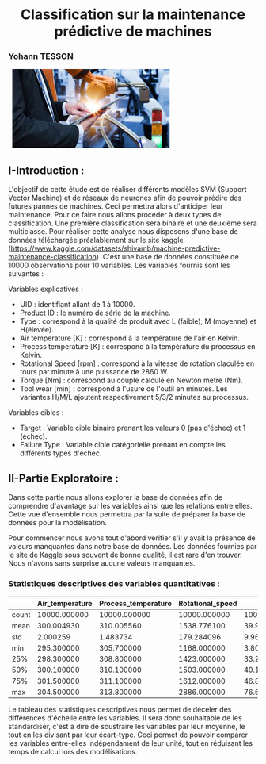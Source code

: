 <center><h1>Classification sur la maintenance prédictive de machines</h1></center>

### Yohann TESSON

&nbsp;
![](images/maintenance.jpeg)

## I-Introduction :

L'objectif de cette étude est de réaliser différents modèles SVM (Support Vector Machine) et de réseaux de neurones afin de pouvoir prédire des futures pannes de machines. Ceci permettra alors d'anticiper leur maintenance. Pour ce faire nous allons procéder à deux types de classification. Une première classification sera binaire et une deuxième sera multiclasse. Pour réaliser cette analyse nous disposons d'une base de données téléchargée préalablement sur le site kaggle (https://www.kaggle.com/datasets/shivamb/machine-predictive-maintenance-classification). C'est une base de données constituée de 10000 observations pour 10 variables. Les variables fournis sont les suivantes :

  Variables explicatives : 
  
  - UID : identifiant allant de 1 à 10000.
  - Product ID : le numéro de série de la machine.
  - Type : correspond à la qualité de produit avec L (faible), M (moyenne) et H(élevée).
  - Air temperature [K] : correspond à la température de l'air en Kelvin.
  - Process temperature [K] : correspond à la température du processus en Kelvin.
  - Rotational Speed [rpm] : correspond à la vitesse de rotation claculée en tours par minute à une puissance de 2860 W.
  - Torque [Nm] : correspond au couple calculé en Newton mètre (Nm).
  - Tool wear [min] : correspond à l'usure de l'outil en minutes. Les variantes H/M/L ajoutent respectivement 5/3/2 minutes au processus.

  Variables cibles :
  
  - Target : Variable cible binaire prenant les valeurs 0 (pas d'échec) et 1 (échec).
  - Failure Type : Variable cible catégorielle prenant en compte les différents types d'échec.

## II-Partie Exploratoire :

Dans cette partie nous allons explorer la base de données afin de comprendre d'avantage sur les variables ainsi que les relations entre elles. Cette vue d'ensemble nous permettra par la suite de préparer la base de données pour la modélisation.

Pour commencer nous avons tout d'abord vérifier s'il y avait la présence de valeurs manquantes dans notre base de données. Les données fournies par le site de Kaggle sous souvent de bonne qualité, il est rare d'en trouver. Nous n'avons sans surprise aucune valeurs manquantes. 

### Statistiques descriptives des variables quantitatives :

|	    | Air_temperature |	Process_temperature |	Rotational_speed | Torque	| Tool_wear |
|-----|-----------------|---------------------|------------------|--------|-----------|
|count|	10000.000000    |	10000.000000        |	10000.000000	   | 10000.000000    | 10000.000000 |
|mean |	300.004930	    | 310.005560          |	1538.776100	     |39.986910	       | 107.951000 |
| std |	2.000259	      | 1.483734            |	179.284096	     | 9.968934        |	63.654147 |
|min  | 295.300000      |	305.700000          |	1168.000000      |	3.800000	     | 0.000000   |
|25%  |	298.300000      |	308.800000          |	1423.000000      |	33.200000      |	53.000000 |
|50%  |	300.100000      |	310.100000	        | 1503.000000      |	40.100000	     | 108.000000  |
|75%  |	301.500000      |	311.100000	        | 1612.000000	     | 46.800000       | 162.000000 |
|max  |	304.500000      |	313.800000	        | 2886.000000	     | 76.600000       | 253.000000 |

Le tableau des statistiques descriptives nous permet de déceler des différences d'échelle entre les variables. Il sera donc souhaitable de les standardiser, c'est à dire de soustraire les variables par leur moyenne, le tout en les divisant par leur écart-type. Ceci permet de pouvoir comparer les variables entre-elles indépendament de leur unité, tout en réduisant les temps de calcul lors des modélisations.
